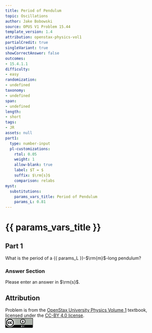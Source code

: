 ```yaml
---
title: Period of Pendulum
topic: Oscillations
author: Jake Bobowski
source: OPUS V1 Problem 15.44
template_version: 1.4
attribution: openstax-physics-vol1
partialCredit: true
singleVariant: true
showCorrectAnswer: false
outcomes:
- 15.4.1.1
difficulty:
- easy
randomization:
- undefined
taxonomy:
- undefined
span:
- undefined
length:
- short
tags:
- JR
assets: null
part1:
  type: number-input
  pl-customizations:
    rtol: 0.05
    weight: 1
    allow-blank: true
    label: $T = $
    suffix: $\rm{s}$
    comparison: relabs
myst:
  substitutions:
    params_vars_title: Period of Pendulum
    params_L: 0.81
---
```

# {{ params_vars_title }}

## Part 1

What is the period of a {{ params_L }}-$\rm{m}$-long pendulum?

### Answer Section

Please enter an answer in $\rm{s}$.

## Attribution

Problem is from the [OpenStax University Physics Volume 1](https://openstax.org/details/books/university-physics-volume-1) textbook, licensed under the [CC-BY 4.0 license](https://creativecommons.org/licenses/by/4.0/).<br>![Image representing the Creative Commons 4.0 BY license.](https://raw.githubusercontent.com/firasm/bits/master/by.png)